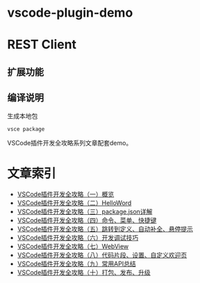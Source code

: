 # vscode-plugin-demo

# REST Client

## 扩展功能

## 编译说明
生成本地包
```
vsce package
```


VSCode插件开发全攻略系列文章配套demo。

# 文章索引

* [VSCode插件开发全攻略（一）概览](http://blog.haoji.me/vscode-plugin-overview.html)
* [VSCode插件开发全攻略（二）HelloWord](http://blog.haoji.me/vscode-plugin-hello-world.html)
* [VSCode插件开发全攻略（三）package.json详解](http://blog.haoji.me/vscode-plugin-package-json.html)
* [VSCode插件开发全攻略（四）命令、菜单、快捷键](http://blog.haoji.me/vscode-plugin-command-and-menu.html)
* [VSCode插件开发全攻略（五）跳转到定义、自动补全、悬停提示](http://blog.haoji.me/vscode-plugin-jump-completion-hover.html)
* [VSCode插件开发全攻略（六）开发调试技巧](http://blog.haoji.me/vscode-plugin-develop-tips.html)
* [VSCode插件开发全攻略（七）WebView](http://blog.haoji.me/vscode-plugin-webview.html)
* [VSCode插件开发全攻略（八）代码片段、设置、自定义欢迎页](http://blog.haoji.me/vscode-plugin-snippets-and-settings.html)
* [VSCode插件开发全攻略（九）常用API总结](http://blog.haoji.me/vscode-plugin-common-api.html)
* [VSCode插件开发全攻略（十）打包、发布、升级](http://blog.haoji.me/vscode-plugin-publish.html)
